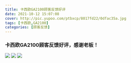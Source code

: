 ```yaml
---
title: 卡西欧GA2100顾客反馈好评
date: 2021-10-12 15:07:08
cover: http://pic.yupoo.com/ptbxcp/8017fd22/0dfac35a.jpg
tags: [卡西欧,GA2100]
categories: [顾客反馈]
---
```


###  卡西欧GA2100顾客反馈好评，感谢老板！
![](http://pic.yupoo.com/ptbxcp/f8b51929/3b4df43d.jpg)
![](http://pic.yupoo.com/ptbxcp/bf239a92/63a25491.jpg)
![](http://pic.yupoo.com/ptbxcp/8017fd22/0dfac35a.jpg)

